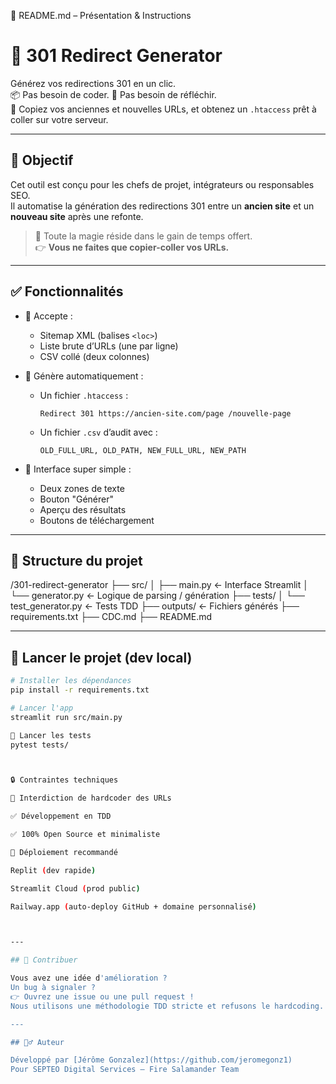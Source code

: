 📄 README.md – Présentation & Instructions
# 🦎 301 Redirect Generator

Générez vos redirections 301 en un clic.  
📦 Pas besoin de coder. 🧠 Pas besoin de réfléchir.  
🚀 Copiez vos anciennes et nouvelles URLs, et obtenez un `.htaccess` prêt à coller sur votre serveur.

---

## 🎯 Objectif

Cet outil est conçu pour les chefs de projet, intégrateurs ou responsables SEO.  
Il automatise la génération des redirections 301 entre un **ancien site** et un **nouveau site** après une refonte.

> 🧠 Toute la magie réside dans le gain de temps offert.  
> 👉 **Vous ne faites que copier-coller vos URLs.**

---

## ✅ Fonctionnalités

- 🔸 Accepte :
  - Sitemap XML (balises `<loc>`)
  - Liste brute d’URLs (une par ligne)
  - CSV collé (deux colonnes)

- 🔸 Génère automatiquement :
  - Un fichier `.htaccess` :
    ```
    Redirect 301 https://ancien-site.com/page /nouvelle-page
    ```
  - Un fichier `.csv` d’audit avec :
    ```
    OLD_FULL_URL, OLD_PATH, NEW_FULL_URL, NEW_PATH
    ```

- 🔸 Interface super simple :
  - Deux zones de texte
  - Bouton "Générer"
  - Aperçu des résultats
  - Boutons de téléchargement

---

## 📂 Structure du projet



/301-redirect-generator
├── src/
│ ├── main.py ← Interface Streamlit
│ └── generator.py ← Logique de parsing / génération
├── tests/
│ └── test_generator.py ← Tests TDD
├── outputs/ ← Fichiers générés
├── requirements.txt
├── CDC.md
├── README.md


---

## 🚀 Lancer le projet (dev local)

```bash
# Installer les dépendances
pip install -r requirements.txt

# Lancer l'app
streamlit run src/main.py

🧪 Lancer les tests
pytest tests/



🔒 Contraintes techniques

🚫 Interdiction de hardcoder des URLs

✅ Développement en TDD

✅ 100% Open Source et minimaliste

🏁 Déploiement recommandé

Replit (dev rapide)

Streamlit Cloud (prod public)

Railway.app (auto-deploy GitHub + domaine personnalisé)



---

## 🤝 Contribuer

Vous avez une idée d'amélioration ?  
Un bug à signaler ?  
👉 Ouvrez une issue ou une pull request !  
Nous utilisons une méthodologie TDD stricte et refusons le hardcoding.

---

## 🧙‍♂️ Auteur

Développé par [Jérôme Gonzalez](https://github.com/jeromegonz1)  
Pour SEPTEO Digital Services — Fire Salamander Team
